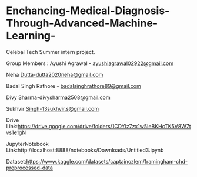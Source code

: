 # Enchancing-Medical-Diagnosis-Through-Advanced-Machine-Learning-


Celebal Tech Summer intern project.

Group Members :
Ayushi Agrawal - ayushiagrawal02922@gmail.com

Neha Dutta-dutta2020neha@gmail.com

Badal Singh Rathore - badalsinghrathore89@gmail.com

Divy Sharma-divysharma2508@gmail.com

Sukhvir Singh-13sukhvir.s@gmail.com


Drive Link:https://drive.google.com/drive/folders/1CDYlz7zx1w5IeBKHcTK5V8W7tvs1e1gN

JupyterNotebook Link:http://localhost:8888/notebooks/Downloads/Untitled3.ipynb

Dataset:https://www.kaggle.com/datasets/captainozlem/framingham-chd-preprocessed-data


